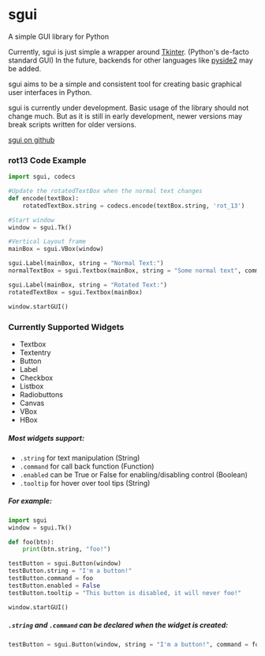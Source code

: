 # sgui
A simple GUI library for Python

Currently, sgui is just simple a wrapper around [Tkinter](https://wiki.python.org/moin/TkInter). (Python's de-facto standard GUI) In the future, backends for other languages like [pyside2](http://wiki.qt.io/Qt_for_Python) may be added.

sgui aims to be a simple and consistent tool for creating basic graphical user interfaces in Python.

sgui is currently under development. Basic usage of the library should not change much. But as it is still in early development, newer versions may break scripts written for older versions.

[sgui on github](https://github.com/DGriffin91/sgui)

### rot13 Code Example

```python
import sgui, codecs

#Update the rotatedTextBox when the normal text changes
def encode(textBox):
	rotatedTextBox.string = codecs.encode(textBox.string, 'rot_13')

#Start window
window = sgui.Tk() 

#Vertical Layout frame
mainBox = sgui.VBox(window)

sgui.Label(mainBox, string = "Normal Text:") 
normalTextBox = sgui.Textbox(mainBox, string = "Some normal text", command = encode)

sgui.Label(mainBox, string = "Rotated Text:") 
rotatedTextBox = sgui.Textbox(mainBox)

window.startGUI()
```

### Currently Supported Widgets
* Textbox
* Textentry
* Button
* Label
* Checkbox
* Listbox
* Radiobuttons
* Canvas
* VBox
* HBox

##### Most widgets support:
* `.string` for text manipulation (String)
* `.command` for call back function (Function)
* `.enabled` can be True or False for enabling/disabling control (Boolean)
* `.tooltip` for hover over tool tips (String)

##### For example:
```python
import sgui
window = sgui.Tk() 

def foo(btn):
	print(btn.string, "foo!")

testButton = sgui.Button(window) 
testButton.string = "I'm a button!"
testButton.command = foo
testButton.enabled = False
testButton.tooltip = "This button is disabled, it will never foo!"

window.startGUI()
```

##### `.string` and `.command` can be declared when the widget is created:
```python
testButton = sgui.Button(window, string = "I'm a button!", command = foo) 
```
